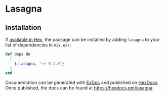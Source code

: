 # Lasagna

## Installation

If [available in Hex](https://hex.pm/docs/publish), the package can be installed
by adding `lasagna` to your list of dependencies in `mix.exs`:

```elixir
def deps do
  [
    {:lasagna, "~> 0.1.0"}
  ]
end
```

Documentation can be generated with [ExDoc](https://github.com/elixir-lang/ex_doc)
and published on [HexDocs](https://hexdocs.pm). Once published, the docs can
be found at <https://hexdocs.pm/lasagna>.

